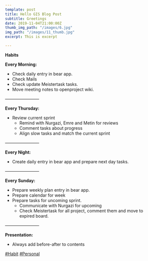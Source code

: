 ```yaml
---
template: post
title: Hello GIS Blog Post
subtitle: Greetings
date: 2019-11-04T21:00:00Z
thumb_img_path: "/images/6.jpg"
img_path: "/images/11_thumb.jpg"
excerpt: This is excerpt

---
```

**Habits**

**Every Morning:**

* Check daily entry in bear app.
* Check Mails
* Check update Meistertask tasks.
* Move meeting notes to openproject wiki.

————————

**Every Thursday:**

* Review current sprint
  * Remind with Nurgazi, Emre and Metin for reviews
  * Comment tasks about progress
  * Align slow tasks and match the current sprint

————————

**Every Night:**

* Create daily entry in bear app and prepare next day tasks.

————————

**Every Sunday:**

* Prepare weekly plan entry in bear app.
* Prepare calendar for week
* Prepare tasks for uncoming sprint.
  * Communicate with Nurgazi for upcoming
  * Check Meistertask for all project, comment them and move to expired board.

————————

**Presentation:**

* Always add before-after to contents

[#Habit](bear://x-callback-url/open-tag?name=Habit) [#Personal](bear://x-callback-url/open-tag?name=Personal)